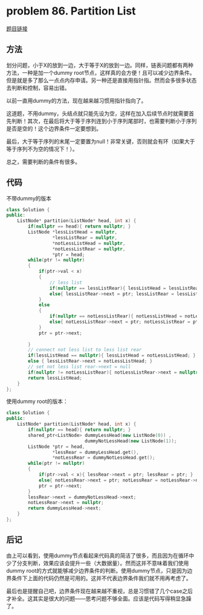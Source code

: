 # problem 86. Partition List

[题目链接](https://leetcode.com/problems/partition-list/)

## 方法

划分问题，小于X的放到一边，大于等于X的放到一边。同样，链表问题都有两种方法，一种是加一个dummy root节点，这样真的会方便！且可以减少边界条件。但是就是多了那么一点点内存申请。另一种还是直接用指针指。然而会多很多状态去判断和控制，容易出错。

以前一直用dummy的方法，现在越来越习惯用指针指向了。

这道题，不用dummy，头结点就只能先设为空，这样在加入后续节点时就需要首先判断！其次，在最后将大于等于序列连到小于序列尾部时，也需要判断小于序列是否是空的！这个边界条件一定要想到。

最后，大于等于序列的末尾一定要置为null！非常关键，否则就会有环（如果大于等于序列不为空的情况下！）。

总之，需要判断的条件有很多。

## 代码

不带dummy的版本

```C++
class Solution {
public:
    ListNode* partition(ListNode* head, int x) {
        if(nullptr == head){ return nullptr; }
        ListNode *lessListHead = nullptr,
                 *lessListRear = nullptr,
                 *notLessListHead = nullptr,
                 *notLessListRear = nullptr,
                 *ptr = head;
        while(ptr != nullptr)
        {
            if(ptr->val < x)
            {
                // less list
                if(nullptr == lessListRear){ lessListHead = lessListRear = ptr; }
                else{ lessListRear->next = ptr; lessListRear = lessListRear->next; }
            }
            else
            {
                if(nullptr == notLessListRear){ notLessListHead = notLessListRear = ptr; }
                else{ notLessListRear->next = ptr; notLessListRear = ptr; }
            }
            ptr = ptr->next;
             
        }
        // connect not less list to less list rear
        if(lessListHead == nullptr){ lessListHead = notLessListHead; }
        else { lessListRear->next = notLessListHead; }
        // set not less list rear->next = null
        if(nullptr != notLessListRear){ notLessListRear->next = nullptr; }
        return lessListHead;
    }
};

```

使用dummy root的版本：

```C++
class Solution {
public:
    ListNode* partition(ListNode* head, int x) {
        if(nullptr == head){ return nullptr; }
        shared_ptr<ListNode> dummyLessHead(new ListNode(0)) ,
                             dummyNotLessHead(new ListNode(1));
        ListNode *ptr = head,
                 *lessRear = dummyLessHead.get(),
                 *notLessRear = dummyNotLessHead.get();
        while(ptr != nullptr)
        {
            if(ptr->val < x){ lessRear->next = ptr; lessRear = ptr; }
            else{ notLessRear->next = ptr; notLessRear = notLessRear->next; }
            ptr = ptr->next;
        }
        lessRear->next = dummyNotLessHead->next;
        notLessRear->next = nullptr;
        return dummyLessHead->next;
    }
};
```

## 后记

由上可以看到，使用dummy节点看起来代码真的简洁了很多，而且因为在循环中少了分支判断，效果应该会提升一些（大数据量）。然而这并不意味着我们使用dummy root的方式就能够减少边界条件的判断。使用dummy节点，只是因为边界条件下上面的代码仍然是可用的。这并不代表边界条件我们就不用再考虑了。

最后也是提醒自己吧，边界条件现在越来越不重视，总是习惯错了几个case之后才补全。这其实是很大的问题——思考问题不够全面。应该是代码写得稍显急躁了。